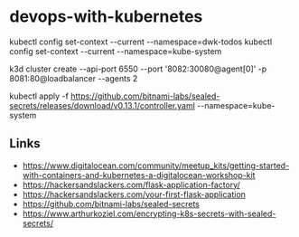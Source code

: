 # devops-with-kubernetes


kubectl config set-context --current --namespace=dwk-todos
kubectl config set-context --current --namespace=kube-system

k3d cluster create --api-port 6550 --port '8082:30080@agent[0]' -p 8081:80@loadbalancer --agents 2


kubectl apply -f https://github.com/bitnami-labs/sealed-secrets/releases/download/v0.13.1/controller.yaml --namespace=kube-system


## Links
- https://www.digitalocean.com/community/meetup_kits/getting-started-with-containers-and-kubernetes-a-digitalocean-workshop-kit
- https://hackersandslackers.com/flask-application-factory/
- https://hackersandslackers.com/your-first-flask-application
- https://github.com/bitnami-labs/sealed-secrets
- https://www.arthurkoziel.com/encrypting-k8s-secrets-with-sealed-secrets/
